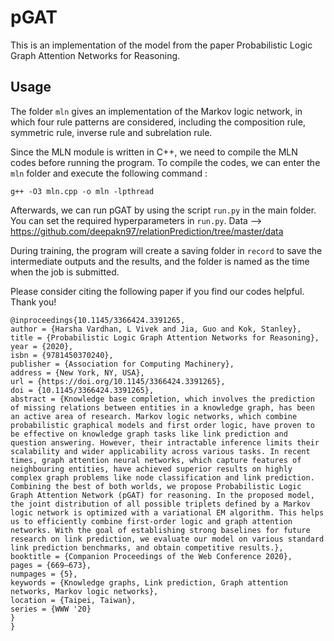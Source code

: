 # pGAT
This is an implementation of the model from the paper Probabilistic Logic Graph Attention Networks for Reasoning.


## Usage
The folder ```mln``` gives an implementation of the Markov logic network, in which four rule patterns are considered, including the composition rule, symmetric rule, inverse rule and subrelation rule.

Since the MLN module is written in C++, we need to compile the MLN codes before running the program. To compile the codes, we can enter the ```mln```  folder and execute the following command :
```
g++ -O3 mln.cpp -o mln -lpthread
```
Afterwards, we can run pGAT by using the script ```run.py``` in the main folder. You can set the required hyperparameters in ```run.py```.
Data --> https://github.com/deepakn97/relationPrediction/tree/master/data

During training, the program will create a saving folder in ```record``` to save the intermediate outputs and the results, and the folder is named as the time when the job is submitted.

Please consider citing the following paper if you find our codes helpful. Thank you!
```
@inproceedings{10.1145/3366424.3391265,
author = {Harsha Vardhan, L Vivek and Jia, Guo and Kok, Stanley},
title = {Probabilistic Logic Graph Attention Networks for Reasoning},
year = {2020},
isbn = {9781450370240},
publisher = {Association for Computing Machinery},
address = {New York, NY, USA},
url = {https://doi.org/10.1145/3366424.3391265},
doi = {10.1145/3366424.3391265},
abstract = {Knowledge base completion, which involves the prediction of missing relations between entities in a knowledge graph, has been an active area of research. Markov logic networks, which combine probabilistic graphical models and first order logic, have proven to be effective on knowledge graph tasks like link prediction and question answering. However, their intractable inference limits their scalability and wider applicability across various tasks. In recent times, graph attention neural networks, which capture features of neighbouring entities, have achieved superior results on highly complex graph problems like node classification and link prediction. Combining the best of both worlds, we propose Probabilistic Logic Graph Attention Network (pGAT) for reasoning. In the proposed model, the joint distribution of all possible triplets defined by a Markov logic network is optimized with a variational EM algorithm. This helps us to efficiently combine first-order logic and graph attention networks. With the goal of establishing strong baselines for future research on link prediction, we evaluate our model on various standard link prediction benchmarks, and obtain competitive results.},
booktitle = {Companion Proceedings of the Web Conference 2020},
pages = {669–673},
numpages = {5},
keywords = {Knowledge graphs, Link prediction, Graph attention networks, Markov logic networks},
location = {Taipei, Taiwan},
series = {WWW '20}
}
}
```
